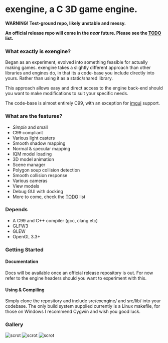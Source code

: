 # exengine, a C 3D game engine.
**WARNING! Test-ground repo, likely unstable and messy.**

**An official release repo will come in the *near* future.  Please see the [TODO](TODO.md) list.**

### What exactly is exengine?
Began as an experiment, evolved into something feasible for actually making games.  exengine takes a slightly
different approach than other libraries and engines do, in that its a code-base you include directly into yours.  Rather than using it as a static/shared library.

This approach allows easy and direct access to the engine back-end should you want to make modifications to suit your specific needs.

The code-base is almost entirely C99, with an exception for [imgui](https://github.com/ocornut/imgui) support.

### What are the features?
* *Simple* and small
* C99 compliant
* Various light casters
* Smooth shadow mapping
* Normal & specular mapping
* IQM model loading
* 3D model animation
* Scene manager
* Polygon soup collision detection
* Smooth collision response
* Various cameras
* View models
* Debug GUI with docking
* More to come, check the [TODO](TODO.md) list

### Depends
* A C99 and C++ compiler (gcc, clang etc)
* GLFW3
* GLEW
* OpenGL 3.3+

### Getting Started
#### Documentation
Docs will be available once an official release repository is out.  For now refer to the engine headers should you want to experiment with this.

#### Using & Compiling
Simply clone the repository and include src/exengine/ and src/lib/ into your codebase.  The only build system supplied currently is a Linux makefile, for those on Windows I recommend Cygwin and wish you good luck.

### Gallery
![scrot](http://i.imgur.com/4NGlapU.png)
![scrot](http://i.imgur.com/H1pMBXI.png)
![scrot](http://i.imgur.com/5lwb06W.gif)